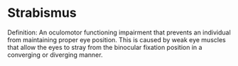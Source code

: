 # Strabismus

Definition: An oculomotor functioning impairment that prevents an individual from maintaining proper eye position. This is caused by weak eye muscles that allow the eyes to stray from the binocular fixation position in a converging or diverging manner.
